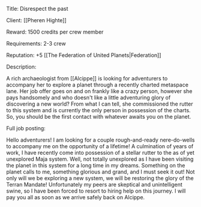 Title: Disrespect the past

Client: [[Pheren Highte]]

Reward: 1500 credits per crew member

Requirements: 2-3 crew

Reputation: +5 [[The Federation of United Planets|Federation]]

Description:

A rich archaeologist from [[Alcippe]] is looking for adventurers to accompany her to explore a planet through a recently charted metaspace lane. Her job offer goes on and on frankly like a crazy person, however she pays handsomely and who doesn't like a little adventuring glory of discovering a new world? From what I can tell, she commissioned the rutter to this system and is currently the only person in possession of the charts. So, you should be the first contact with whatever awaits you on the planet. 

Full job posting:

Hello adventurers! I am looking for a couple rough-and-ready nere-do-wells to accompany me on the opportunity of a lifetime! A culmination of years of work, I have recently come into possession of a stellar rutter to the as of yet unexplored Maja system. Well, not totally unexplored as I have been visiting the planet in this system for a long time in my dreams. Something on the planet calls to me, something glorious and grand, and I must seek it out! Not only will we be exploring a new system, we will be  restoring the glory of the Terran Mandate! Unfortunately my peers are skeptical and unintelligent swine, so I have been forced to resort to hiring help on this journey. I will pay you all as soon as we arrive safely back on Alcippe.


